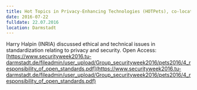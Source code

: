 ```yaml
---
title: Hot Topics in Privacy-Enhancing Technologies (HOTPets), co-located with PETS 2016
date: 2016-07-22
fulldate: 22.07.2016
location: Darmstadt
---
```


Harry Halpin (INRIA) discussed ethical and technical issues in standardization relating to privacy and security. Open Access: [https://www.securityweek2016.tu-darmstadt.de/fileadmin/user_upload/Group_securityweek2016/pets2016/4_responsibility_of_open_standards.pdf](https://www.securityweek2016.tu-darmstadt.de/fileadmin/user_upload/Group_securityweek2016/pets2016/4_responsibility_of_open_standards.pdf)
